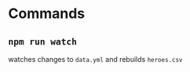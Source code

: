 Commands
========

`npm run watch`
---------------
watches changes to `data.yml` and rebuilds `heroes.csv`